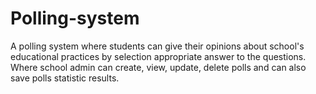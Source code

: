 # Polling-system
A polling system where students can give their opinions about school's educational practices by selection appropriate answer to the questions.
Where school admin can create, view, update, delete polls and can also save polls statistic results.
